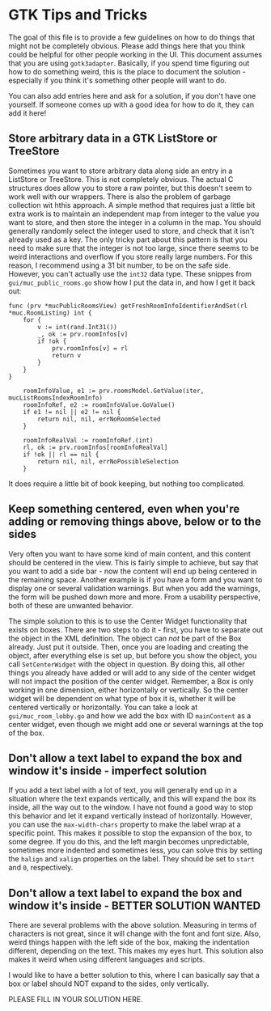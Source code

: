 # GTK Tips and Tricks

The goal of this file is to provide a few guidelines on how to do things that might not be completely obvious. Please
add things here that you think could be helpful for other people working in the UI. This document assumes that you are
using `gotk3adapter`. Basically, if you spend time figuring out how to do something weird, this is the place to document
the solution - especially if you think it's something other people will want to do.

You can also add entries here and ask for a solution, if you don't have one yourself. If someone comes up with a good
idea for how to do it, they can add it here!


## Store arbitrary data in a GTK ListStore or TreeStore

Sometimes you want to store arbitrary data along side an entry in a ListStore or TreeStore. This is not completely
obvious. The actual C structures does allow you to store a raw pointer, but this doesn't seem to work well with our
wrappers. There is also the problem of garbage collection wit hthis approach. A simple method that requires just a
little bit extra work is to maintain an independent map from integer to the value you want to store, and then store the
integer in a column in the map. You should generally randomly select the integer used to store, and check that it isn't
already used as a key. The only tricky part about this pattern is that you need to make sure that the integer is not too
large, since there seems to be weird interactions and overflow if you store really large numbers. For this reason, I
recommend using a 31 bit number, to be on the safe side. However, you can't actually use the `int32` data type. These
snippes from `gui/muc_public_rooms.go` show how I put the data in, and how I get it back out:

```golang
func (prv *mucPublicRoomsView) getFreshRoomInfoIdentifierAndSet(rl *muc.RoomListing) int {
	for {
		v := int(rand.Int31())
		_, ok := prv.roomInfos[v]
		if !ok {
			prv.roomInfos[v] = rl
			return v
		}
	}
}
```

```golang
	roomInfoValue, e1 := prv.roomsModel.GetValue(iter, mucListRoomsIndexRoomInfo)
	roomInfoRef, e2 := roomInfoValue.GoValue()
	if e1 != nil || e2 != nil {
		return nil, nil, errNoRoomSelected
	}

	roomInfoRealVal := roomInfoRef.(int)
	rl, ok := prv.roomInfos[roomInfoRealVal]
	if !ok || rl == nil {
		return nil, nil, errNoPossibleSelection
	}
```

It does require a little bit of book keeping, but nothing too complicated.


## Keep something centered, even when you're adding or removing things above, below or to the sides

Very often you want to have some kind of main content, and this content should be centered in the view. This is fairly
simple to achieve, but say that you want to add a side bar - now the content will end up being centered in the remaining
space. Another example is if you have a form and you want to display one or several validation warnings. But when you
add the warnings, the form will be pushed down more and more. From a usability perspective, both of these are unwanted
behavior.

The simple solution to this is to use the Center Widget functionality that exists on boxes. There are two steps to do
it - first, you have to separate out the object in the XML definition. The object can _not_ be part of the Box
already. Just put it outside. Then, once you are loading and creating the object, after everything else is set up, but
before you show the object, you call `SetCenterWidget` with the object in question. By doing this, all other things you
already have added or will add to any side of the center widget will not impact the position of the center
widget. Remember, a Box is only working in one dimension, either horizontally or vertically. So the center widget will
be dependent on what type of box it is, whether it will be centered vertically or horizontally. You can take a look at
`gui/muc_room_lobby.go` and how we add the box with ID `mainContent` as a center widget, even though we might add one or
several warnings at the top of the box.


## Don't allow a text label to expand the box and window it's inside - imperfect solution

If you add a text label with a lot of text, you will generally end up in a situation where the text expands vertically,
and this will expand the box its inside, all the way out to the window. I have not found a good way to stop this
behavior and let it expand vertically instead of horizontally. However, you can use the `max-width-chars` property to
make the label wrap at a specific point. This makes it possible to stop the expansion of the box, to some degree. If you
do this, and the left margin becomes unpredictable, sometimes more indented and sometimes less, you can solve this by
setting the `halign` and `xalign` properties on the label. They should be set to `start` and `0`, respectively.


## Don't allow a text label to expand the box and window it's inside - BETTER SOLUTION WANTED

There are several problems with the above solution. Measuring in terms of characters is not great, since it will change
with the font and font size. Also, weird things happen with the left side of the box, making the indentation different,
depending on the text. This makes my eyes hurt. This solution also makes it weird when using different languages and
scripts.

I would like to have a better solution to this, where I can basically say that a box or label should NOT expand to the
sides, only vertically.

PLEASE FILL IN YOUR SOLUTION HERE.
